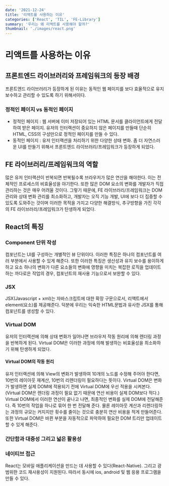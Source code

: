 ```yaml
---
date: '2021-12-24'
title: '리액트를 사용하는 이유'
categories: ['React', 'TIL', 'FE-Library']
summary: '우리는 왜 리액트를 사용해야 할까?'
thumbnail: './images/react.png'
---
```


# 리액트를 사용하는 이유

## 프론트엔드 라이브러리와 프레임워크의 등장 배경

프론트엔드 라이브러리가 등장하게 된 이유는 동적인 웹 페이지를 보다 효율적으로 유지 보수하고 관리할 수 있도록 하기 위해서이다.

### 정적인 페이지 vs 동적인 페이지

- 정적인 페이지 : 웹 서버에 이미 저장되어 있는 HTML 문서를 클라이언트에게 전달하여 받은 페이지. 유저의 인터랙션이 중요하지 않은 페이지를 만들때 단순히 HTML, CSS의 구성만으로 정적인 페이지를 만들 수 있다.
- 동적인 페이지 : 유저 인터랙션을 처리하기 위한 다양한 상태 변화. 좀 더 자연스러운 UI를 만들기 위해서 프론트엔드 라이브러리/프레임워크가 등장하게 되었다.

## FE 라이브러리/프레임워크의 역할

많은 유저 인터랙션이 반복되면 반복될수록 브라우저가 많은 연산을 해야한다. 이는 전체적인 프로세스의 비효율성을 야기한다. 또한 많은 DOM 요소의 변화를 개발자가 직접 관리하는 것은 매우 어려울 것이다.
그렇기 때문에, FE 라이브러리/프레임워크는 DOM 관리와 상태 변화 관리를 최소화하고, 개발자는 오직 기능 개발, UI에 보다 더 집중할 수 있도록 도와주는 것이며 이러한 목적을 가지고 다양한 해결방식, 추구방향을 가진 각각의 FE 라이브러리/프레임워크가 탄생하게 되었다.

## React의 특징

### Component 단위 작성

컴포넌트는 UI를 구성하는 개별적인 뷰 단위이다. 이러한 특징은 하나의 컴포넌트를 여러 부분에서 사용할 수 있게 해준다.
또한 이러한 특징은 생산성과 유지 보수를 용이하게 하고 요소 하나의 변화가 다른 요소들의 변화에 영향을 미치는 복잡한 로직을 업데이트하는 까다로은 작업의 경우, 컴포넌트의 재사용 기능으로서 보완할 수 있다.

### JSX

JSX(Javascript + xml)는 자바스크립트에 대한 확장 구문으로서, 리액트에서 element(요소)를 제공해준다. 덕분에 우리는 익숙한 HTML문법과 유사한 JSX를 통해 컴포넌트를 생성할 수 있다.

### Virtual DOM

유저의 인터랙션에 의해 상태 변화가 일어나면 브라우저 작동 원리에 의해 렌더링 과정을 반복하게 된다. Virtual DOM은 이러한 과정에 의해 발생하는 비효율성을 최소화하기 위해 탄생하게 되었다.

#### Virtual DOM의 작동 원리

유저 인터랙션에 의해 View의 변화가 발생하여 10개의 노드를 수정해 주어야 한다면, 10번의 레이아웃 재계산, 10번의 리렌더링이 필요하다는 뜻이다.
Virtual DOM은 변화가 발생하면 실제 DOM에 적용되기 전에 Virtual DOM에 우선 적용을 시켜본다. (Virtual DOM은 렌더링 과정이 필요 없기 때문에 연산 비용이 실제 DOM보다 적다.)
Virtual DOM에서 이러한 연산이 끝나고 나면, 최종적인 변화를 실제 DOM에 전달해준다. 즉 10번의 작업을 하나로 묶어 한 번 전달해 준다. 물론 레이아웃 계산과 리렌더링하는 과정의 규모는 커지지만 횟수를 줄이는 것으로 충분히 연산 비용을 적게 만들어준다.
또한 Virtual DOM은 바뀐 부분을 자동적으로 파악하여 필요한 DOM 트리만 업데이트 할 수 있게 해준다.

### 간단함과 대중성 그리고 넓은 활용성

### 네이티브 접근

React는 모바일 애플리케이션을 만드는 데 사용할 수 있다(React-Native). 그리고 광범위한 코드 재사용성이 지원된다. 따라서 동시에 ios, android 및 웹 응용 프로그램을 만들 수 있다.
